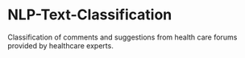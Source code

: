 # NLP-Text-Classification
Classification of comments and suggestions from health care forums  provided by healthcare experts.
